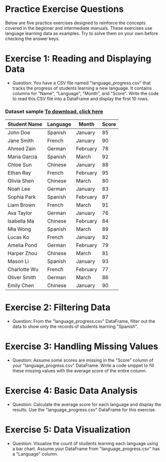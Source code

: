 # Practice Exercise Questions
Below are five practice exercises designed to reinforce the concepts covered in the beginner and intermediate manuals. These exercises use language learning data as examples. Try to solve them on your own before checking the answer keys.

# Exercise 1: Reading and Displaying Data

+ Question: You have a CSV file named "language_progress.csv" that tracks the progress of students learning a new language. It contains columns for "Name", "Language", "Month", and "Score". Write the code to read this CSV file into a DataFrame and display the first 10 rows.

### Dataset sample [To download, click here](https://github.com/MK316/Coding4ET/edit/main/Lessons/Lesson07c_data.csv)

| Student Name | Language | Month    | Score |
|--------------|----------|----------|-------|
| John Doe     | Spanish  | January  | 85    |
| Jane Smith   | French   | January  | 90    |
| Ahmed Zain   | German   | February | 78    |
| Maria Garcia | Spanish  | March    | 92    |
| Chloe Sun    | Chinese  | January  | 88    |
| Ethan Ray    | French   | February | 95    |
| Olivia Shen  | Chinese  | March    | 80    |
| Noah Lee     | German   | January  | 83    |
| Sophia Park  | Spanish  | February | 87    |
| Liam Brown   | French   | March    | 91    |
| Ava Taylor   | German   | January  | 76    |
| Isabella Ma  | Chinese  | February | 84    |
| Mia Wong     | Spanish  | March    | 89    |
| Lucas Ko     | French   | January  | 82    |
| Amelia Pond  | German   | February | 79    |
| Harper Zhou  | Chinese  | March    | 81    |
| Mason Li     | Spanish  | January  | 93    |
| Charlotte Wu | French   | February | 77    |
| Oliver Smith | German   | March    | 86    |
| Emily Chen   | Chinese  | January  | 90    |




# Exercise 2: Filtering Data

+ Question: From the "language_progress.csv" DataFrame, filter out the data to show only the records of students learning "Spanish".

# Exercise 3: Handling Missing Values

+ Question: Assume some scores are missing in the "Score" column of your "language_progress.csv" DataFrame. Write a code snippet to fill these missing values with the average score of the entire column.

# Exercise 4: Basic Data Analysis

+ Question: Calculate the average score for each language and display the results. Use the "language_progress.csv" DataFrame for this exercise.

# Exercise 5: Data Visualization

+ Question: Visualize the count of students learning each language using a bar chart. Assume your DataFrame from "language_progress.csv" has a "Language" column.



